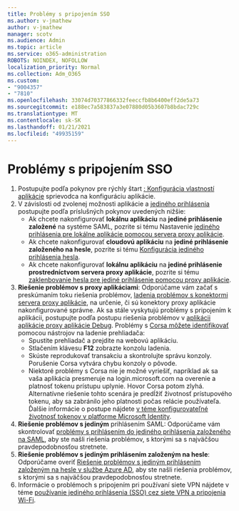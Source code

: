 ```yaml
---
title: Problémy s pripojením SSO
ms.author: v-jmathew
author: v-jmathew
manager: scotv
ms.audience: Admin
ms.topic: article
ms.service: o365-administration
ROBOTS: NOINDEX, NOFOLLOW
localization_priority: Normal
ms.collection: Adm_O365
ms.custom:
- "9004357"
- "7810"
ms.openlocfilehash: 33074d70377866332feeccfb8b6400eff2de5a73
ms.sourcegitcommit: e188ec7a583837a3e07880d05b3607b8bdac729c
ms.translationtype: MT
ms.contentlocale: sk-SK
ms.lasthandoff: 01/21/2021
ms.locfileid: "49935159"
---
```

# <a name="sso-connection-issues"></a>Problémy s pripojením SSO

1. Postupujte podľa pokynov pre rýchly štart [: Konfigurácia vlastností aplikácie](https://docs.microsoft.com/azure/active-directory/manage-apps/add-application-portal-configure) sprievodca na konfiguráciu aplikácie.
2. V závislosti od zvolenej možnosti aplikácie a [jediného prihlásenia](https://docs.microsoft.com/azure/active-directory/manage-apps/sso-options) postupujte podľa príslušných pokynov uvedených nižšie:
    - Ak chcete nakonfigurovať **lokálnu aplikáciu** na **jediné prihlásenie založené** na systéme SAML, pozrite si tému Nastavenie [jediného prihlásenia pre lokálne aplikácie pomocou servera proxy aplikácie](https://docs.microsoft.com/azure/active-directory/manage-apps/application-proxy-configure-single-sign-on-on-premises-apps).
    - Ak chcete nakonfigurovať **cloudovú aplikáciu** na **jediné prihlásenie založeného na hesle**, pozrite si tému  [Konfigurácia jediného prihlásenia hesla](https://docs.microsoft.com/azure/active-directory/manage-apps/configure-password-single-sign-on-non-gallery-applications).
    - Ak chcete nakonfigurovať **lokálnu aplikáciu** na **jediné prihlásenie prostredníctvom servera proxy aplikácie**, pozrite si tému [zaklenbovanie hesla pre jediné prihlásenie pomocou proxy aplikácie](https://docs.microsoft.com/azure/active-directory/manage-apps/application-proxy-configure-single-sign-on-password-vaulting).
3. **Riešenie problémov s proxy aplikáciami**: Odporúčame vám začať s preskúmaním toku riešenia problémov, [ladenia problémov s konektormi servera proxy aplikácie](https://docs.microsoft.com/azure/active-directory/manage-apps/application-proxy-debug-connectors), na určenie, či sú konektory proxy aplikácie nakonfigurované správne. Ak sa stále vyskytujú problémy s pripojením k aplikácii, postupujte podľa postupu riešenia problémov v [aplikácii aplikácie proxy aplikácie Debug](https://docs.microsoft.com/azure/active-directory/manage-apps/application-proxy-debug-apps). Problémy s [Corsa môžete identifikovať](https://docs.microsoft.com/azure/active-directory/manage-apps/application-proxy-understand-cors-issues#understand-and-identify-cors-issues) pomocou nástrojov na ladenie prehliadača:
    - Spustite prehliadač a prejdite na webovú aplikáciu.
    - Stlačením klávesu **F12** zobrazte konzolu ladenia.
    - Skúste reprodukovať transakciu a skontrolujte správu konzoly. Porušenie Corsa vytvára chybu konzoly o pôvode.
    - Niektoré problémy s Corsa nie je možné vyriešiť, napríklad ak sa vaša aplikácia presmeruje na login.microsoft.com na overenie a platnosť tokenu prístupu uplynie. Hovor Corsa potom zlyhá. Alternatívne riešenie tohto scenára je predĺžiť životnosť prístupového tokenu, aby sa zabránilo jeho platnosti počas relácie používateľa. Ďalšie informácie o postupe nájdete [v téme konfigurovateľné životnosť tokenov v platforme Microsoft Identity](https://docs.microsoft.com/azure/active-directory/develop/active-directory-configurable-token-lifetimes).
4. **Riešenie problémov s jediným** prihlásením SAML: Odporúčame vám skontrolovať [problémy s prihlásením do jediného prihlásenia založeného na SAML](https://docs.microsoft.com/azure/active-directory/manage-apps/application-sign-in-problem-federated-sso-gallery), aby ste našli riešenia problémov, s ktorými sa s najväčšou pravdepodobnosťou stretnete.
5. **Riešenie problémov s jediným prihlásením založeným na hesle**: Odporúčame overiť [Riešenie problémov s jediným prihlásením založeným na hesle v službe Azure AD](https://docs.microsoft.com/azure/active-directory/manage-apps/troubleshoot-password-based-sso), aby ste našli riešenia problémov, s ktorými sa s najväčšou pravdepodobnosťou stretnete.
6. Informácie o problémoch s pripojením pri používaní siete VPN nájdete v téme [používanie jediného prihlásenia (SSO) cez siete VPN a pripojenia Wi-Fi](https://docs.microsoft.com/windows/security/identity-protection/vpn/how-to-use-single-sign-on-sso-over-vpn-and-wi-fi-connections).
